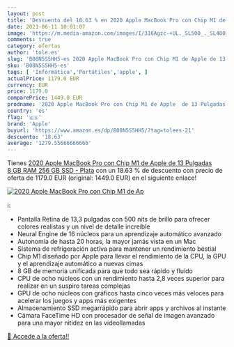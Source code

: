 ```yaml
---
layout: post
title: 'Descuento del 18.63 % en 2020 Apple MacBook Pro con Chip M1 de Ap'
date: 2021-06-11 10:01:07
image: 'https://m.media-amazon.com/images/I/316Agzc-+UL._SL500_._SL400_.jpg'
comments: true
category: ofertas
author: 'tole.es'
slug: 'B08N5S5HH5-es 2020 Apple MacBook Pro con Chip M1 de Apple de 13 Pulgadas...'
sku: 'B08N5S5HH5-es'
tags: [ 'Informática','Portátiles','apple', ]
actualPrice: 1179.0 EUR
currency: EUR
price: 1179.0
comparePrice: 1449.0 EUR
prodname: '2020 Apple MacBook Pro con Chip M1 de Apple  de 13 Pulgadas  8 GB RAM  256 GB SSD  - Plata'
country: 'es'
flag: '🇪🇸'
brand: 'Apple'
buyurl: 'https://www.amazon.es/dp/B08N5S5HH5/?tag=tolees-21'
descuento: '18.63'
average: '1279.55666666666'
---
```


Tienes [2020 Apple MacBook Pro con Chip M1 de Apple  de 13 Pulgadas  8 GB RAM  256 GB SSD  - Plata](https://www.amazon.es/dp/B08N5S5HH5/?tag=tolees-21) con un 18.63 % de descuento con precio de oferta de 1179.0 EUR (original: 1449.0 EUR) en el siguiente enlace!

[![2020 Apple MacBook Pro con Chip M1 de Ap](https://m.media-amazon.com/images/I/316Agzc-+UL._SL500_._SL400_.jpg)](https://www.amazon.es/dp/B08N5S5HH5/?tag=tolees-21)

ℹ️:

- Pantalla Retina de 13,3 pulgadas con 500 nits de brillo para ofrecer colores realistas y un nivel de detalle increíble
- Neural Engine de 16 núcleos para un aprendizaje automático avanzado
- Autonomía de hasta 20 horas, la mayor jamás vista en un Mac
- Sistema de refrigeración activa para mantener un rendimiento bestial
- Chip M1 diseñado por Apple para llevar el rendimiento de la CPU, la GPU y el aprendizaje automático a nuevas cimas
- 8 GB de memoria unificada para que todo sea rápido y fluido
- CPU de ocho núcleos con un rendimiento hasta 2,8 veces superior para realizar en un suspiro tareas complejas
- GPU de ocho núcleos con gráficos hasta cinco veces más veloces para acelerar los juegos y apps más exigentes
- Almacenamiento SSD megarrápido para abrir apps y archivos al instante
- Cámara FaceTime HD con procesador de señal de imagen avanzado para una mayor nitidez en las videollamadas

[🛒 Accede a la oferta!!](https://www.amazon.es/dp/B08N5S5HH5/?tag=tolees-21)
